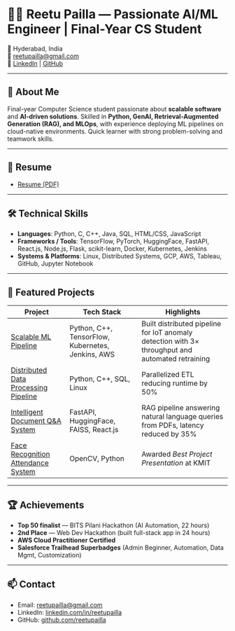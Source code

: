 # 👩‍💻 Reetu Pailla — Passionate AI/ML Engineer | Final-Year CS Student

📍 Hyderabad, India  
📧 [reetupailla@gmail.com](mailto:reetupailla@gmail.com)  
🔗 [LinkedIn](https://www.linkedin.com/in/reetupailla) | [GitHub](https://github.com/reetupailla)

---

## 🚀 About Me
Final-year Computer Science student passionate about **scalable software** and **AI-driven solutions**. Skilled in **Python, GenAI, Retrieval-Augmented Generation (RAG), and MLOps**, with experience deploying ML pipelines on cloud-native environments. Quick learner with strong problem-solving and teamwork skills.

---

## 📄 Resume
- [Resume (PDF)](resume/ReetuPaillaaa.pdf)  
 

---

## 🛠 Technical Skills
- **Languages**: Python, C, C++, Java, SQL, HTML/CSS, JavaScript  
- **Frameworks / Tools**: TensorFlow, PyTorch, HuggingFace, FastAPI, React.js, Node.js, Flask, scikit-learn, Docker, Kubernetes, Jenkins  
- **Systems & Platforms**: Linux, Distributed Systems, GCP, AWS, Tableau, GitHub, Jupyter Notebook  

---

## 📂 Featured Projects
| Project | Tech Stack | Highlights |
|---|---|---|
| [Scalable ML Pipeline](projects/scalable-ml-pipeline) | Python, C++, TensorFlow, Kubernetes, Jenkins, AWS | Built distributed pipeline for IoT anomaly detection with 3× throughput and automated retraining |
| [Distributed Data Processing Pipeline](projects/distributed-etl) | Python, C++, SQL, Linux | Parallelized ETL reducing runtime by 50% |
| [Intelligent Document Q&A System](projects/intelligent-doc-qa) | FastAPI, HuggingFace, FAISS, React.js | RAG pipeline answering natural language queries from PDFs, latency reduced by 35% |
| [Face Recognition Attendance System](projects/face-recognition) | OpenCV, Python | Awarded *Best Project Presentation* at KMIT |

---

## 🏆 Achievements
- **Top 50 finalist** — BITS Pilani Hackathon (AI Automation, 22 hours)  
- **2nd Place** — Web Dev Hackathon (built full-stack app in 24 hours)  
- **AWS Cloud Practitioner Certified**  
- **Salesforce Trailhead Superbadges** (Admin Beginner, Automation, Data Mgmt, Customization)  

---

## 📫 Contact
- Email: [reetupailla@gmail.com](mailto:reetupailla@gmail.com)  
- LinkedIn: [linkedin.com/in/reetupailla](https://www.linkedin.com/in/reetupailla)  
- GitHub: [github.com/reetupailla](https://github.com/reetupailla)  


<!--
**ReetuPailla/ReetuPailla** is a ✨ _special_ ✨ repository because its `README.md` (this file) appears on your GitHub profile.

Here are some ideas to get you started:

- 🔭 I’m currently working on ...
- 🌱 I’m currently learning ...
- 👯 I’m looking to collaborate on ...
- 🤔 I’m looking for help with ...
- 💬 Ask me about ...
- 📫 How to reach me: ...
- 😄 Pronouns: ...
- ⚡ Fun fact: ...
-->
